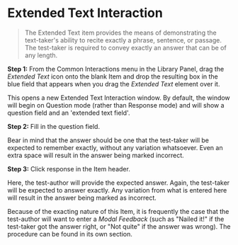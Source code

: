 # Extended Text Interaction

>The Extended Text item provides the means of demonstrating the text-taker's ability to recite exactly a phrase, sentence, or passage. The test-taker is required to convey exactly an answer that can be of any length. 

**Step 1:** From the Common Interactions menu in the Library Panel, drag the *Extended Text* icon onto the blank Item and drop the resulting box in the blue field that appears when you drag the *Extended Text* element over it.

This opens a new Extended Text Interaction window. By default, the window will begin on Question mode (rather than Response mode) and will show a question field and an 'extended text field'. 

**Step 2:** Fill in the question field. 

Bear in mind that the answer should be one that the test-taker will be expected to remember exactly, without any variation whatsoever. Even an extra space will result in the answer being marked incorrect.

**Step 3:** Click response in the Item header.

Here, the test-author will provide the expected answer. Again, the test-taker will be expected to answer exactly. Any variation from what is entered here will result in the answer being marked as incorrect.

Because of the exacting nature of this Item, it is frequently the case that the test-author will want to enter a *Modal Feedback* (such as "Nailed it!" if the test-taker got the answer right, or "Not quite" if the answer was wrong). The procedure can be found in its own section.
